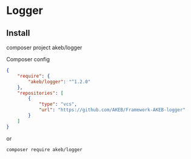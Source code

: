 # Logger

## Install

composer project akeb/logger

Composer config

```json
{
    "require": {
        "akeb/logger": "^1.2.0"
    },
    "repositories": [
        {
            "type": "vcs",
            "url": "https://github.com/AKEB/Framework-AKEB-logger"
        }
    ]
}
```

or

```bash
composer require akeb/logger
```
